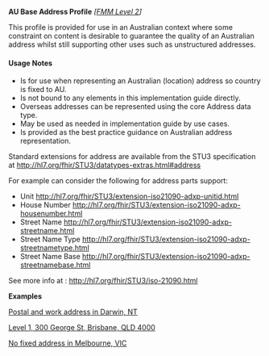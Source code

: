 **AU Base Address Profile** *[[FMM Level 2](guidance.html)]*

This profile is provided for use in an Australian context where some constraint on content is desirable to guarantee the quality of an Australian address whilst still supporting
other uses such as unstructured addresses. 

#### Usage Notes
* Is for use when representing an Australian (location) address so country is fixed to AU.
* Is not bound to any elements in this implementation guide directly.
* Overseas addresses can be represented using the core Address data type.
* May be used as needed in implementation guide by use cases.
* Is provided as the best practice guidance on Australian address representation.


Standard extensions for address are available from the STU3 specification at http://hl7.org/fhir/STU3/datatypes-extras.html#address

For example can consider the following for address parts support:
* Unit http://hl7.org/fhir/STU3/extension-iso21090-adxp-unitid.html
* House Number http://hl7.org/fhir/STU3/extension-iso21090-adxp-housenumber.html
* Street Name http://hl7.org/fhir/STU3/extension-iso21090-adxp-streetname.html
* Street Name Type http://hl7.org/fhir/STU3/extension-iso21090-adxp-streetnametype.html
* Street Name Base http://hl7.org/fhir/STU3/extension-iso21090-adxp-streetnamebase.html

See more info at : http://hl7.org/fhir/STU3/iso-21090.html


**Examples**

[Postal and work address in Darwin, NT](Patient-address-example0.html)

[Level 1, 300 George St, Brisbane, QLD 4000](Patient-address-example1.html)

[No fixed address in Melbourne, VIC](Patient-address-example2.html)
